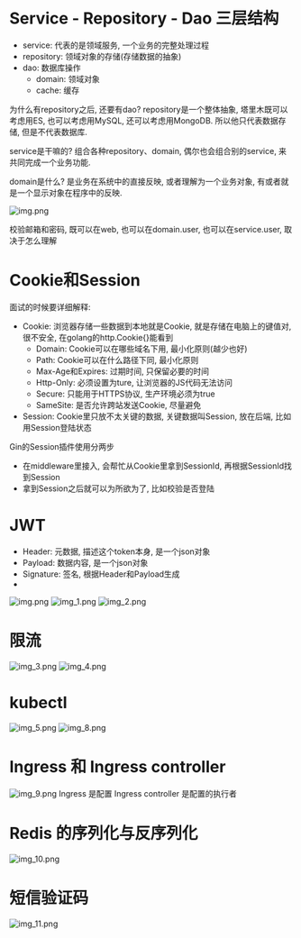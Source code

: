 # Service - Repository - Dao 三层结构

- service: 代表的是领域服务, 一个业务的完整处理过程
- repository: 领域对象的存储(存储数据的抽象)
- dao: 数据库操作
    - domain: 领域对象
    - cache: 缓存

为什么有repository之后, 还要有dao?
repository是一个整体抽象, 塔里木既可以考虑用ES, 也可以考虑用MySQL, 还可以考虑用MongoDB. 所以他只代表数据存储, 但是不代表数据库.

service是干嘛的?
组合各种repository、domain, 偶尔也会组合别的service, 来共同完成一个业务功能.

domain是什么?
是业务在系统中的直接反映, 或者理解为一个业务对象, 有或者就是一个显示对象在程序中的反映.

![img.png](调用流程.png)

校验邮箱和密码, 既可以在web, 也可以在domain.user, 也可以在service.user, 取决于怎么理解


# Cookie和Session

面试的时候要详细解释: 
- Cookie: 浏览器存储一些数据到本地就是Cookie, 就是存储在电脑上的键值对, 很不安全, 在golang的http.Cookie{}能看到
  - Domain: Cookie可以在哪些域名下用, 最小化原则(越少也好)
  - Path: Cookie可以在什么路径下同, 最小化原则
  - Max-Age和Expires: 过期时间, 只保留必要的时间
  - Http-Only: 必须设置为ture, 让浏览器的JS代码无法访问
  - Secure: 只能用于HTTPS协议, 生产环境必须为true
  - SameSite: 是否允许跨站发送Cookie, 尽量避免 
- Session: Cookie里只放不太关键的数据, 关键数据叫Session, 放在后端, 比如用Session登陆状态


Gin的Session插件使用分两步
- 在middleware里接入, 会帮忙从Cookie里拿到SessionId, 再根据SessionId找到Session
- 拿到Session之后就可以为所欲为了, 比如校验是否登陆

# JWT

- Header: 元数据, 描述这个token本身, 是一个json对象
- Payload: 数据内容, 是一个json对象
- Signature: 签名, 根据Header和Payload生成
- 
![img.png](img.png)
![img_1.png](img_1.png)
![img_2.png](img_2.png)

# 限流

![img_3.png](img_3.png)
![img_4.png](img_4.png)

# kubectl
![img_5.png](img_5.png)
![img_8.png](img_8.png)


# Ingress 和 Ingress controller
![img_9.png](img_9.png)
Ingress 是配置
Ingress controller 是配置的执行者

# Redis 的序列化与反序列化
![img_10.png](img_10.png)

# 短信验证码
![img_11.png](img_11.png)
